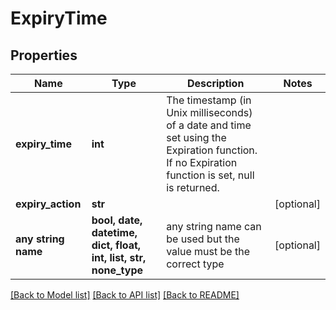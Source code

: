 # ExpiryTime


## Properties
Name | Type | Description | Notes
------------ | ------------- | ------------- | -------------
**expiry_time** | **int** | The timestamp (in Unix milliseconds) of a date and time set using the Expiration function. If no Expiration function is set, null is returned. | 
**expiry_action** | **str** |  | [optional] 
**any string name** | **bool, date, datetime, dict, float, int, list, str, none_type** | any string name can be used but the value must be the correct type | [optional]

[[Back to Model list]](../README.md#documentation-for-models) [[Back to API list]](../README.md#documentation-for-api-endpoints) [[Back to README]](../README.md)


